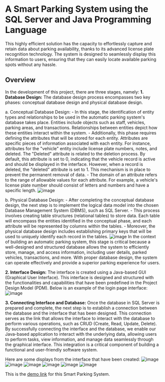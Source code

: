# A Smart Parking System using the SQL Server and Java Programming Language
This highly efficient solution has the capacity to effortlessly capture and retain data about parking availability, thanks to its advanced license plate recognition technology. The system is designed to seamlessly display this information to users, ensuring that they can easily locate available parking spots without any hassle.
## Overview
In the development of this project, there are three stages, namely:
**1. Database Design:** The database design process encompasses two key phases: conceptual database design and physical database design.

   a. Conceptual Database Design:
      - In this stage, the identification of entity types and relationships to be used in the automatic parking system's database takes place. Entities include objects such as staff, vehicles, parking areas, and transactions. Relationships between entities depict how these entities interact within the system.
      - Additionally, this phase requires defining the attributes that will be stored for each entity. Attributes are specific pieces of information associated with each entity. For instance, attributes for the "vehicle" entity include license plate numbers, notes, and deleted. The "Deleted" attribute is related to the deletion process. By default, this attribute is set to 0, indicating that the vehicle record is active and should be displayed in the interface. However, when a record is deleted, the "deleted" attribute is set to 1. This mechanism is in place to prevent the permanent removal of data.
      - The domain of an attribute refers to the range of allowable values for each attribute. For example, a vehicle's license plate number should consist of letters and numbers and have a specific length.
![image](https://github.com/lianadara/smart_parking/assets/106791473/28d9621f-45ef-4c66-abeb-d30260951f44)

   b. Physical Database Design:
      - After completing the conceptual database design, the next step is to implement the logical data model into the chosen Database Management System (DBMS), such as SQL Server.
      - This process involves creating table structures (relational tables) to store data. Each table will encompass the entities identified in the conceptual phase, and each attribute will be represented by columns within the tables.
      - Moreover, the physical database design includes establishing primary keys that will be used to uniquely identify each record in the tables.
![image](https://github.com/lianadara/smart_parking/assets/106791473/38cbe11d-a380-439f-9d7c-4f7437a51920)
In the context of building an automatic parking system, this stage is critical because a well-designed and structured database allows the system to efficiently store, manage, and access information, including user details, parked vehicles, transactions, and more. With proper database design, the system can operate effectively and provide a superior parking experience for users.

**2. Interface Design:** The interface is created using a Java-based GUI (Graphical User Interface). This interface is designed and structured with the functionalities and capabilities that have been predefined in the Project Design Model (PDM). Below is an example of the login page interface:
![image](https://github.com/lianadara/smart_parking/assets/106791473/3abbb9ee-54d4-4199-8e6d-db623cf5615f)

**3. Connecting Interface and Database:** Once the database in SQL Server is prepared and complete, the next step is to establish a connection between the database and the interface that has been designed. This connection serves as the link that allows the interface to interact with the database to perform various operations, such as CRUD (Create, Read, Update, Delete).
By successfully connecting the interface and the database, we enable our Java-based application to interact with the underlying data, allowing users to perform tasks, view information, and manage data seamlessly through the graphical interface. This integration is a critical component of building a functional and user-friendly software system.

Here are some displays from the interface that have been created:
![image](https://github.com/lianadara/smart_parking/assets/106791473/0a1da44d-ce3d-4fcf-9938-5875b570c2c9)
![image](https://github.com/lianadara/smart_parking/assets/106791473/5bf24ba7-7434-429f-97de-b0c523b043f4)
![image](https://github.com/lianadara/smart_parking/assets/106791473/218861e4-5b2a-45f9-a671-d9f5ee9ba2c4)
![image](https://github.com/lianadara/smart_parking/assets/106791473/c8e33d80-5b13-4501-9f0a-a6a097c6b359)
![image](https://github.com/lianadara/smart_parking/assets/106791473/c6e9f074-9c79-4b9f-b16e-9e22ed2092c0)
![image](https://github.com/lianadara/smart_parking/assets/106791473/b4ac2852-60e2-4d36-8968-9c06e708758a)

This is the [demo link](https://intip.in/ProjectTBDKelompok3/) for this Smart Parking System.
